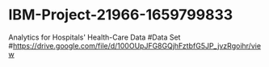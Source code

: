 # IBM-Project-21966-1659799833
Analytics for Hospitals' Health-Care Data
#Data Set
#https://drive.google.com/file/d/100OUpJFG8GQjhFztbfG5JP_jvzRgoihr/view
